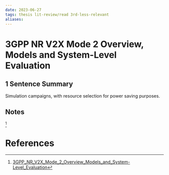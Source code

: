 ```yaml
---
date: 2023-06-27
tags: thesis lit-review/read 3rd-less-relevant 
aliases:
---
```

# 3GPP NR V2X Mode 2 Overview, Models and System-Level Evaluation
## 1 Sentence Summary
Simulation campaigns, with resource selection for power saving purposes.
## Notes
[^1]
# References
[^1]: [3GPP_NR_V2X_Mode_2_Overview_Models_and_System-Level_Evaluation](../../03%20-%20University/Thesis/literature%20review/3rd%20-%20less%20relevant/3GPP_NR_V2X_Mode_2_Overview_Models_and_System-Level_Evaluation.pdf)
